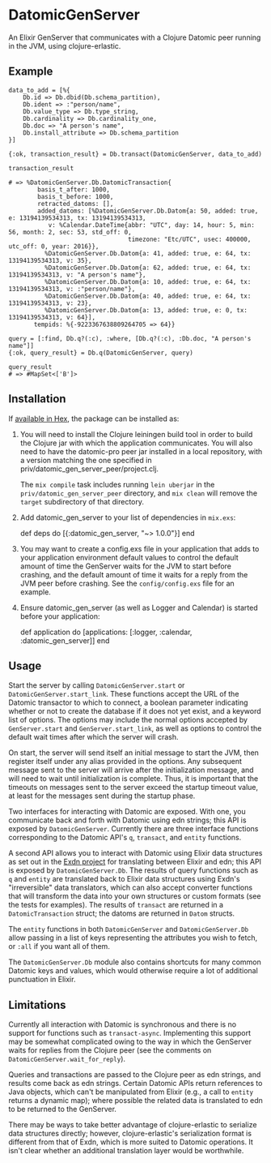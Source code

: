 # DatomicGenServer

An Elixir GenServer that communicates with a Clojure Datomic peer running in the 
JVM, using clojure-erlastic.

## Example

    data_to_add = [%{ 
        Db.id => Db.dbid(Db.schema_partition),
        Db.ident => :"person/name",
        Db.value_type => Db.type_string,
        Db.cardinality => Db.cardinality_one,
        Db.doc => "A person's name",
        Db.install_attribute => Db.schema_partition
    }]

    {:ok, transaction_result} = Db.transact(DatomicGenServer, data_to_add)

    transaction_result

    # => %DatomicGenServer.Db.DatomicTransaction{
            basis_t_after: 1000, 
            basis_t_before: 1000, 
            retracted_datoms: [],
            added_datoms: [%DatomicGenServer.Db.Datom{a: 50, added: true, e: 13194139534313, tx: 13194139534313,
               v: %Calendar.DateTime{abbr: "UTC", day: 14, hour: 5, min: 56, month: 2, sec: 53, std_off: 0, 
                                     timezone: "Etc/UTC", usec: 400000, utc_off: 0, year: 2016}},
              %DatomicGenServer.Db.Datom{a: 41, added: true, e: 64, tx: 13194139534313, v: 35},
              %DatomicGenServer.Db.Datom{a: 62, added: true, e: 64, tx: 13194139534313, v: "A person's name"},
              %DatomicGenServer.Db.Datom{a: 10, added: true, e: 64, tx: 13194139534313, v: :"person/name"},
              %DatomicGenServer.Db.Datom{a: 40, added: true, e: 64, tx: 13194139534313, v: 23},
              %DatomicGenServer.Db.Datom{a: 13, added: true, e: 0, tx: 13194139534313, v: 64}],      
           tempids: %{-9223367638809264705 => 64}}

    query = [:find, Db.q?(:c), :where, [Db.q?(:c), :Db.doc, "A person's name"]]
    {:ok, query_result} = Db.q(DatomicGenServer, query)

    query_result
    # => #MapSet<['B']>

## Installation

If [available in Hex](https://hex.pm/docs/publish), the package can be installed as:

  1. You will need to install the Clojure leiningen build tool in order to build
     the Clojure jar with which the application communicates. You will also need
     to have the datomic-pro peer jar installed in a local repository, with a 
     version matching the one specified in priv/datomic_gen_server_peer/project.clj.
     
     The `mix compile` task includes running `lein uberjar` in the 
     `priv/datomic_gen_server_peer` directory, and `mix clean` will remove the `target` subdirectory of that directory.

  2. Add datomic_gen_server to your list of dependencies in `mix.exs`:

        def deps do
          [{:datomic_gen_server, "~> 1.0.0"}]
        end
  
  3. You may want to create a config.exs file in your application that adds to 
     your application environment default values to control the default amount of 
     time the GenServer waits for the JVM to start before crashing, and the default 
     amount of time it waits for a reply from the JVM peer before crashing. See
     the `config/config.exs` file for an example.
     
  4. Ensure datomic_gen_server (as well as Logger and Calendar) is started before 
     your application:

        def application do
          [applications: [:logger, :calendar, :datomic_gen_server]]
        end
        
## Usage

Start the server by calling `DatomicGenServer.start` or `DatomicGenServer.start_link`.
These functions accept the URL of the Datomic transactor to which to connect, a
boolean parameter indicating whether or not to create the database if it does not
yet exist, and a keyword list of options. The options may include the normal
options accepted by `GenServer.start` and `GenServer.start_link`, as well as 
options to control the default wait times after which the server will crash.

On start, the server will send itself an initial message to start the JVM, then 
register itself under any alias provided in the options. Any subsequent message
sent to the server will arrive after the initialization message, and will need
to wait until initialization is complete. Thus, it is important that the timeouts
on messages sent to the server exceed the startup timeout value, at least for the
messages sent during the startup phase.

Two interfaces for interacting with Datomic are exposed. With one, you communicate
back and forth with Datomic using edn strings; this API is exposed by 
`DatomicGenServer`. Currently there are three interface functions corresponding
to the Datomic API's `q`, `transact`, and `entity` functions.

A second API allows you to interact with Datomic using Elixir data structures as set 
out in the [Exdn project](http://github.com/psfblair/exdn) for translating between 
Elixir and edn; this API is exposed by `DatomicGenServer.Db`. The results of query
functions such as `q` and `entity` are translated back to Elixir data structures 
using Exdn's "irreversible" data translators, which can also accept converter 
functions that will transform the data into your own structures or custom formats
(see the tests for examples). The results of `transact` are returned in a
`DatomicTransaction` struct; the datoms are returned in `Datom` structs.

The `entity` functions in both `DatomicGenServer` and `DatomicGenServer.Db` allow 
passing in a list of keys representing the attributes you wish to fetch, or `:all` 
if you want all of them.

The `DatomicGenServer.Db` module also contains shortcuts for many common Datomic
keys and values, which would otherwise require a lot of additional punctuation 
in Elixir.

## Limitations

Currently all interaction with Datomic is synchronous and there is no support for
functions such as `transact-async`. Implementing this support may be somewhat
complicated owing to the way in which the GenServer waits for replies from the
Clojure peer (see the comments on `DatomicGenServer.wait_for_reply`).

Queries and transactions are passed to the Clojure peer as edn strings, and results 
come back as edn strings. Certain Datomic APIs return references to Java objects,
which can't be manipulated from Elixir (e.g., a call to `entity` returns a 
dynamic map); where possible the related data is translated to edn to be 
returned to the GenServer.

There may be ways to take better advantage of clojure-erlastic to serialize data 
structures directly; however, clojure-erlastic's serialization format is different 
from that of Exdn, which is more suited to Datomic operations. It isn't clear 
whether an additional translation layer would be worthwhile.
